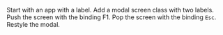 Start with an app with a label.
Add a modal screen class with two labels.
Push the screen with the binding F1.
Pop the screen with the binding `Esc`.
Restyle the modal.
